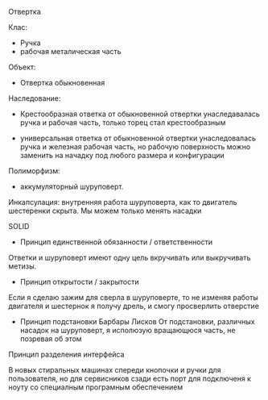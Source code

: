﻿Отвертка

Клас: 
- Ручка
- рабочая металическая часть

Объект:

- Отвертка обыкновенная

Наследование:

- Крестообразная ответка от  обыкновенной отвертки унаследавалась ручка и рабочая часть,
только торец стал крестообразным

- универсальная ответка от обыкновенной отвертки унаследовалась ручка и железная рабочая часть,
но рабочую поверхность можно заменить  на начадку под любого размера и конфигурации

Полиморфизм:

- аккумуляторный шуруповерт. 

Инкапсулация:
внутренняя работа шуруповерта, как то двигатель шестеренки скрыта. Мы можем только менять насадки


SOLID

- Принцип единственной обязанности / ответственности

Ответки и шуруповерт имеют одну цель вкручивать или выкручивать метизы.

- Принцип открытости / закрытости

Если я сделаю зажим для сверла в шуруповерте, то не изменяя работы двигателя и шестернок я получу 
дрель, и смогу просверлить отверстие

- Принцип подстановки Барбары Лисков
От подстановки, различных насадок на шуруповерт, я исполюзую вращающюся часть, не позревая об этом

Принцип разделения интерфейса

В  новых стиральных машинах спереди кнопочки и ручки для пользователя, но для сервисников сзади есть
 порт для подключеня к ноуту со специалным програмным обеспечением

